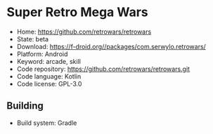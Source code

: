 # Super Retro Mega Wars

- Home: https://github.com/retrowars/retrowars
- State: beta
- Download: https://f-droid.org//packages/com.serwylo.retrowars/
- Platform: Android
- Keyword: arcade, skill
- Code repository: https://github.com/retrowars/retrowars.git
- Code language: Kotlin
- Code license: GPL-3.0

## Building

- Build system: Gradle
